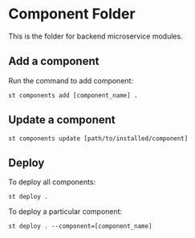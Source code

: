 # Component Folder

This is the folder for backend microservice modules.

## Add a component

Run the command to add component:
```
st components add [component_name] .
```

## Update a component

```
st components update [path/to/installed/component]
```

## Deploy

To deploy all components:
```
st deploy .
```

To deploy a particular component:
```
st deploy . --component=[component_name]
```
